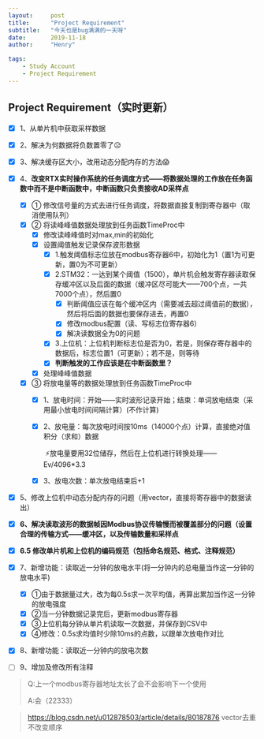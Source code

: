 ```yaml
---
layout:     post
title:      "Project Requirement"
subtitle:   "今天也是bug满满的一天呀"
date:       2019-11-18
author:     "Henry"

tags:
    - Study Account
    - Project Requirement
---
```


## Project Requirement（实时更新）



- [x] 1、从单片机中获取采样数据

- [x] 2、解决为何数据将负数置零了😥

- [x] 3、解决缓存区大小，改用动态分配内存的方法😱

- [x] 4、**改变RTX实时操作系统的任务调度方式——将数据处理的工作放在任务函数中而不是中断函数中，中断函数只负责接收AD采样点**
  - [x] ① 修改信号量的方式去进行任务调度，将数据直接复制到寄存器中（取消使用队列）
  - [x] ② 将读峰峰值数据处理放到任务函数TimeProc中
    - [x] 修改读峰峰值时对max,min的初始化
    - [x] 设置阈值触发记录保存波形数据
      - [x] 1.触发阈值标志位放在modbus寄存器6中，初始化为1（置1为可更新，置0为不可更新）
      - [x] 2.STM32：一达到某个阈值（1500），单片机会触发寄存器读取保存缓冲区以及后面的数据（缓冲区尽可能大——700个点，一共7000个点），然后置0
        - [x] 判断阈值应该在每个缓冲区内（需要减去超过阈值前的数据），然后将后面的数据也要保存进去，再置0
        - [x] 修改modbus配置（读、写标志位寄存器6）
        - [x] 解决读数据全为0的问题
      - [x] 3.上位机：上位机判断标志位是否为0，若是，则保存寄存器中的数据后，标志位置1（可更新）；若不是，则等待
      - [x] **判断触发的工作应该是在中断函数里？**
    - [x] 处理峰峰值数据
  - [x] ③ 将放电量等的数据处理放到任务函数TimeProc中
  	- [x] 1、放电时间：开始——实时波形记录开始；结束：单词放电结束（采用最小放电时间间隔计算）(不作计算)
    
    - [x] 2、放电量：每次放电时间按10ms（14000个点）计算，直接绝对值积分（求和）数据
    
      ​		⚡放电量要用32位储存，然后在上位机进行转换处理——Ev/4096*3.3
    
    - [x] 3、放电次数：单次放电结束后+1
  
- [x] 5、修改上位机中动态分配内存的问题（用vector，直接将寄存器中的数据读出）

- [x] **6、解决读取波形的数据帧因Modbus协议传输慢而被覆盖部分的问题（设置合理的传输方式——缓冲区，以及传输数量和采样点**

- [x] **6.5 修改单片机和上位机的编码规范（包括命名规范、格式、注释规范）**

- [x] 7、新增功能：读取近一分钟的放电水平(将一分钟内的总电量当作这一分钟的放电水平)

  - [x] ①由于数据量过大，改为每0.5s求一次平均值，再算出累加当作这一分钟的放电强度
  - [x] ②当一分钟数据记录完后，更新modbus寄存器
  - [x] ③上位机每分钟从单片机读取一次数据，并保存到CSV中
  - [x] ④修改：0.5s求均值时少除10ms的点数，以跟单次放电作对比
  
- [x] 8、新增功能：读取近一分钟内的放电次数

- [ ] 9、增加及修改所有注释

> Q:上一个modbus寄存器地址太长了会不会影响下一个使用
>
> A:会（22333）













> https://blog.csdn.net/u012878503/article/details/80187876 vector去重不改变顺序